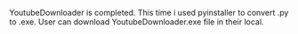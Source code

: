 YoutubeDownloader is completed. This time i used pyinstaller to convert .py to .exe. User can download YoutubeDownloader.exe file in their local.
